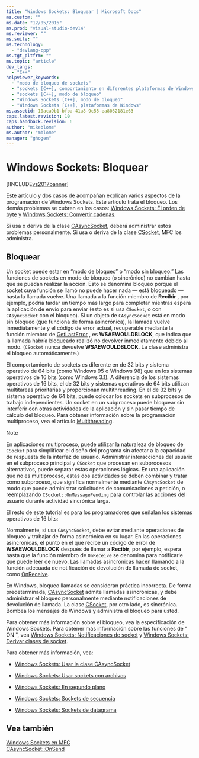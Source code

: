 ```yaml
---
title: "Windows Sockets: Bloquear | Microsoft Docs"
ms.custom: ""
ms.date: "12/05/2016"
ms.prod: "visual-studio-dev14"
ms.reviewer: ""
ms.suite: ""
ms.technology: 
  - "devlang-cpp"
ms.tgt_pltfrm: ""
ms.topic: "article"
dev_langs: 
  - "C++"
helpviewer_keywords: 
  - "modo de bloqueo de sockets"
  - "sockets [C++], comportamiento en diferentes plataformas de Windows"
  - "sockets [C++], modo de bloqueo"
  - "Windows Sockets [C++], modo de bloqueo"
  - "Windows Sockets [C++], plataformas de Windows"
ms.assetid: 10aca9b1-bfba-41a8-9c55-ea8082181e63
caps.latest.revision: 10
caps.handback.revision: 6
author: "mikeblome"
ms.author: "mblome"
manager: "ghogen"
---
```

# Windows Sockets: Bloquear
[!INCLUDE[vs2017banner](../assembler/inline/includes/vs2017banner.md)]

Este artículo y dos casos de acompañan explican varios aspectos de la programación de Windows Sockets.  Este artículo trata el bloqueo.  Los demás problemas se cubren en los casos: [Windows Sockets: El orden de byte](../mfc/windows-sockets-byte-ordering.md) y [Windows Sockets: Convertir cadenas](../mfc/windows-sockets-converting-strings.md).  
  
 Si usa o deriva de la clase [CAsyncSocket](../mfc/reference/casyncsocket-class.md), deberá administrar estos problemas personalmente.  Si usa o deriva de la clase [CSocket](../mfc/reference/csocket-class.md), MFC los administra.  
  
## Bloquear  
 Un socket puede estar en “modo de bloqueo” o “modo sin bloqueo.” Las funciones de sockets en modo de bloqueo \(o sincrónico\) no cambian hasta que se puedan realizar la acción.  Esto se denomina bloqueo porque el socket cuya función se llamó no puede hacer nada — está bloqueado — hasta la llamada vuelve.  Una llamada a la función miembro de **Recibir** , por ejemplo, podría tardar un tiempo más largo para completar mientras espera la aplicación de envío para enviar \(esto es si usa `CSocket`, o con `CAsyncSocket` con el bloqueo\).  Si un objeto de `CAsyncSocket` está en modo sin bloqueo \(que funciona de forma asincrónica\), la llamada vuelve inmediatamente y el código de error actual, recuperable mediante la función miembro de [GetLastError](../Topic/CAsyncSocket::GetLastError.md) , es **WSAEWOULDBLOCK**, que indica que la llamada habría bloqueado realizó no devolver inmediatamente debido al modo. \(`CSocket` nunca devuelve **WSAEWOULDBLOCK**.  La clase administra el bloqueo automáticamente.\)  
  
 El comportamiento de sockets es diferente en de 32 bits y sistema operativo de 64 bits \(como Windows 95 o Windows 98\) que en los sistemas operativos de 16 bits \(como Windows 3.1\).  A diferencia de los sistemas operativos de 16 bits, el de 32 bits y sistemas operativos de 64 bits utilizan multitareas prioritarias y proporcionan multithreading.  En el de 32 bits y sistema operativo de 64 bits, puede colocar los sockets en subprocesos de trabajo independientes.  Un socket en un subproceso puede bloquear sin interferir con otras actividades de la aplicación y sin pasar tiempo de cálculo del bloqueo.  Para obtener información sobre la programación multiproceso, vea el artículo [Multithreading](../parallel/multithreading-support-for-older-code-visual-cpp.md).  
  
> [!NOTE]
>  En aplicaciones multiproceso, puede utilizar la naturaleza de bloqueo de `CSocket` para simplificar el diseño del programa sin afectar a la capacidad de respuesta de la interfaz de usuario.  Administrar interacciones del usuario en el subproceso principal y `CSocket` que procesan en subprocesos alternativos, puede separar estas operaciones lógicas.  En una aplicación que no es multiproceso, estas dos actividades se deben combinar y tratar como subproceso, que significa normalmente mediante `CAsyncSocket` de modo que puede administrar solicitudes de comunicaciones a petición, o reemplazando `CSocket::OnMessagePending` para controlar las acciones del usuario durante actividad sincrónica larga.  
  
 El resto de este tutorial es para los programadores que señalan los sistemas operativos de 16 bits:  
  
 Normalmente, si usa `CAsyncSocket`, debe evitar mediante operaciones de bloqueo y trabajar de forma asincrónica en su lugar.  En las operaciones asincrónicas, el punto en el que recibe un código de error de **WSAEWOULDBLOCK** después de llamar a **Recibir**, por ejemplo, espera hasta que la función miembro de `OnReceive` se denomina para notificarle que puede leer de nuevo.  Las llamadas asincrónicas hacen llamando a la función adecuada de notificación de devolución de llamada de socket, como [OnReceive](../Topic/CAsyncSocket::OnReceive.md).  
  
 En Windows, bloqueo llamadas se consideran práctica incorrecta.  De forma predeterminada, [CAsyncSocket](../mfc/reference/casyncsocket-class.md) admite llamadas asincrónicas, y debe administrar el bloqueo personalmente mediante notificaciones de devolución de llamada.  La clase [CSocket](../mfc/reference/csocket-class.md), por otro lado, es sincrónica.  Bombea los mensajes de Windows y administra el bloqueo para usted.  
  
 Para obtener más información sobre el bloqueo, vea la especificación de Windows Sockets.  Para obtener más información sobre las funciones de " ON ", vea [Windows Sockets: Notificaciones de socket](../mfc/windows-sockets-socket-notifications.md) y [Windows Sockets: Derivar clases de socket](../mfc/windows-sockets-deriving-from-socket-classes.md).  
  
 Para obtener más información, vea:  
  
-   [Windows Sockets: Usar la clase CAsyncSocket](../mfc/windows-sockets-using-class-casyncsocket.md)  
  
-   [Windows Sockets: Usar sockets con archivos](../mfc/windows-sockets-using-sockets-with-archives.md)  
  
-   [Windows Sockets: En segundo plano](../mfc/windows-sockets-background.md)  
  
-   [Windows Sockets: Sockets de secuencia](../mfc/windows-sockets-stream-sockets.md)  
  
-   [Windows Sockets: Sockets de datagrama](../mfc/windows-sockets-datagram-sockets.md)  
  
## Vea también  
 [Windows Sockets en MFC](../mfc/windows-sockets-in-mfc.md)   
 [CAsyncSocket::OnSend](../Topic/CAsyncSocket::OnSend.md)